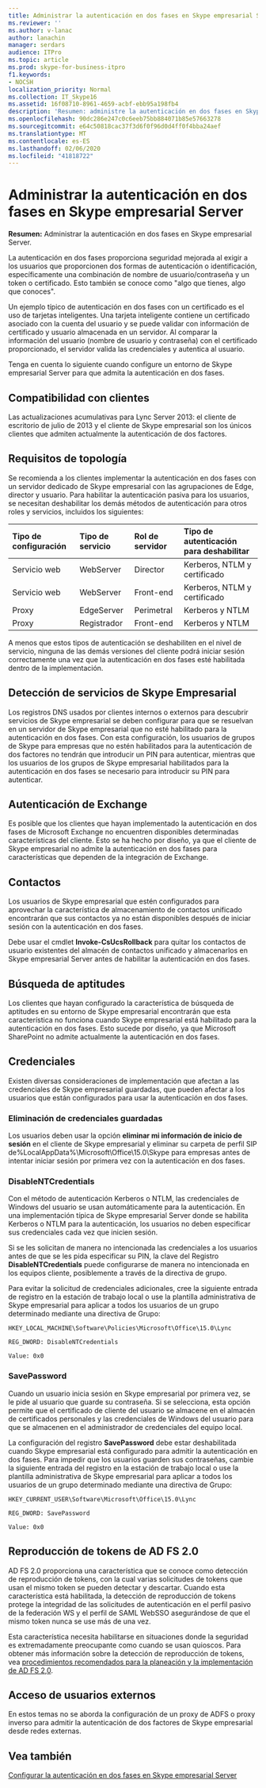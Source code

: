 ```yaml
---
title: Administrar la autenticación en dos fases en Skype empresarial Server
ms.reviewer: ''
ms.author: v-lanac
author: lanachin
manager: serdars
audience: ITPro
ms.topic: article
ms.prod: skype-for-business-itpro
f1.keywords:
- NOCSH
localization_priority: Normal
ms.collection: IT_Skype16
ms.assetid: 16f08710-8961-4659-acbf-ebb95a198fb4
description: 'Resumen: administre la autenticación en dos fases en Skype empresarial Server.'
ms.openlocfilehash: 90dc286e247c0c6eeb75bb884071b85e57663278
ms.sourcegitcommit: e64c50818cac37f3d6f0f96d0d4ff0f4bba24aef
ms.translationtype: MT
ms.contentlocale: es-ES
ms.lasthandoff: 02/06/2020
ms.locfileid: "41818722"
---
```

# <a name="manage-two-factor-authentication-in-skype-for-business-server"></a>Administrar la autenticación en dos fases en Skype empresarial Server
 
**Resumen:** Administrar la autenticación en dos fases en Skype empresarial Server.
  
La autenticación en dos fases proporciona seguridad mejorada al exigir a los usuarios que proporcionen dos formas de autenticación o identificación, específicamente una combinación de nombre de usuario/contraseña y un token o certificado. Esto también se conoce como "algo que tienes, algo que conoces". 
  
Un ejemplo típico de autenticación en dos fases con un certificado es el uso de tarjetas inteligentes. Una tarjeta inteligente contiene un certificado asociado con la cuenta del usuario y se puede validar con información de certificado y usuario almacenada en un servidor. Al comparar la información del usuario (nombre de usuario y contraseña) con el certificado proporcionado, el servidor valida las credenciales y autentica al usuario.
  
Tenga en cuenta lo siguiente cuando configure un entorno de Skype empresarial Server para que admita la autenticación en dos fases.
  
## <a name="client-support"></a>Compatibilidad con clientes

Las actualizaciones acumulativas para Lync Server 2013: el cliente de escritorio de julio de 2013 y el cliente de Skype empresarial son los únicos clientes que admiten actualmente la autenticación de dos factores.
  
## <a name="topology-requirements"></a>Requisitos de topología

Se recomienda a los clientes implementar la autenticación en dos fases con un servidor dedicado de Skype empresarial con las agrupaciones de Edge, director y usuario. Para habilitar la autenticación pasiva para los usuarios, se necesitan deshabilitar los demás métodos de autenticación para otros roles y servicios, incluidos los siguientes:
  
|**Tipo de configuración**|**Tipo de servicio**|**Rol de servidor**|**Tipo de autenticación para deshabilitar**|
|:-----|:-----|:-----|:-----|
|Servicio web  <br/> |WebServer  <br/> |Director  <br/> |Kerberos, NTLM y certificado  <br/> |
|Servicio web  <br/> |WebServer  <br/> |Front-end  <br/> |Kerberos, NTLM y certificado  <br/> |
|Proxy  <br/> |EdgeServer  <br/> |Perimetral  <br/> |Kerberos y NTLM  <br/> |
|Proxy  <br/> |Registrador  <br/> |Front-end  <br/> |Kerberos y NTLM  <br/> |
   
A menos que estos tipos de autenticación se deshabiliten en el nivel de servicio, ninguna de las demás versiones del cliente podrá iniciar sesión correctamente una vez que la autenticación en dos fases esté habilitada dentro de la implementación.
  
## <a name="skype-for-business-service-discovery"></a>Detección de servicios de Skype Empresarial

Los registros DNS usados por clientes internos o externos para descubrir servicios de Skype empresarial se deben configurar para que se resuelvan en un servidor de Skype empresarial que no esté habilitado para la autenticación en dos fases. Con esta configuración, los usuarios de grupos de Skype para empresas que no estén habilitados para la autenticación de dos factores no tendrán que introducir un PIN para autenticar, mientras que los usuarios de los grupos de Skype empresarial habilitados para la autenticación en dos fases se necesario para introducir su PIN para autenticar.
  
## <a name="exchange-authentication"></a>Autenticación de Exchange

Es posible que los clientes que hayan implementado la autenticación en dos fases de Microsoft Exchange no encuentren disponibles determinadas características del cliente. Esto se ha hecho por diseño, ya que el cliente de Skype empresarial no admite la autenticación en dos fases para características que dependen de la integración de Exchange.
  
## <a name="contacts"></a>Contactos

Los usuarios de Skype empresarial que estén configurados para aprovechar la característica de almacenamiento de contactos unificado encontrarán que sus contactos ya no están disponibles después de iniciar sesión con la autenticación en dos fases.
  
Debe usar el cmdlet **Invoke-CsUcsRollback** para quitar los contactos de usuario existentes del almacén de contactos unificado y almacenarlos en Skype empresarial Server antes de habilitar la autenticación en dos fases.
  
## <a name="skill-search"></a>Búsqueda de aptitudes

Los clientes que hayan configurado la característica de búsqueda de aptitudes en su entorno de Skype empresarial encontrarán que esta característica no funciona cuando Skype empresarial está habilitado para la autenticación en dos fases. Esto sucede por diseño, ya que Microsoft SharePoint no admite actualmente la autenticación en dos fases.
  
## <a name="credentials"></a>Credenciales

Existen diversas consideraciones de implementación que afectan a las credenciales de Skype empresarial guardadas, que pueden afectar a los usuarios que están configurados para usar la autenticación en dos fases.
  
### <a name="deleting-saved-credentials"></a>Eliminación de credenciales guardadas

Los usuarios deben usar la opción **eliminar mi información de inicio de sesión** en el cliente de Skype empresarial y eliminar su carpeta de perfil SIP de%LocalAppData%\Microsoft\Office\15.0\Skype para empresas antes de intentar iniciar sesión por primera vez con la autenticación en dos fases.
  
### <a name="disablentcredentials"></a>DisableNTCredentials

Con el método de autenticación Kerberos o NTLM, las credenciales de Windows del usuario se usan automáticamente para la autenticación. En una implementación típica de Skype empresarial Server donde se habilita Kerberos o NTLM para la autenticación, los usuarios no deben especificar sus credenciales cada vez que inicien sesión.
  
Si se les solicitan de manera no intencionada las credenciales a los usuarios antes de que se les pida especificar su PIN, la clave del Registro **DisableNTCredentials** puede configurarse de manera no intencionada en los equipos cliente, posiblemente a través de la directiva de grupo.
  
Para evitar la solicitud de credenciales adicionales, cree la siguiente entrada de registro en la estación de trabajo local o use la plantilla administrativa de Skype empresarial para aplicar a todos los usuarios de un grupo determinado mediante una directiva de Grupo:
  
    HKEY_LOCAL_MACHINE\Software\Policies\Microsoft\Office\15.0\Lync
  
    REG_DWORD: DisableNTCredentials
  
    Value: 0x0
  
### <a name="savepassword"></a>SavePassword

Cuando un usuario inicia sesión en Skype empresarial por primera vez, se le pide al usuario que guarde su contraseña. Si se selecciona, esta opción permite que el certificado de cliente del usuario se almacene en el almacén de certificados personales y las credenciales de Windows del usuario para que se almacenen en el administrador de credenciales del equipo local.
  
La configuración del registro **SavePassword** debe estar deshabilitada cuando Skype empresarial está configurado para admitir la autenticación en dos fases. Para impedir que los usuarios guarden sus contraseñas, cambie la siguiente entrada del registro en la estación de trabajo local o use la plantilla administrativa de Skype empresarial para aplicar a todos los usuarios de un grupo determinado mediante una directiva de Grupo:
  
    HKEY_CURRENT_USER\Software\Microsoft\Office\15.0\Lync
  
    REG_DWORD: SavePassword
  
    Value: 0x0
  
## <a name="ad-fs-20-token-replay"></a>Reproducción de tokens de AD FS 2.0

AD FS 2.0 proporciona una característica que se conoce como detección de reproducción de tokens, con la cual varias solicitudes de tokens que usan el mismo token se pueden detectar y descartar. Cuando esta característica está habilitada, la detección de reproducción de tokens protege la integridad de las solicitudes de autenticación en el perfil pasivo de la federación WS y el perfil de SAML WebSSO asegurándose de que el mismo token nunca se use más de una vez.
  
Esta característica necesita habilitarse en situaciones donde la seguridad es extremadamente preocupante como cuando se usan quioscos. Para obtener más información sobre la detección de reproducción de tokens, vea [procedimientos recomendados para la planeación y la implementación de AD FS 2,0](https://go.microsoft.com/fwlink/p/?LinkId=309215).
  
## <a name="external-user-access"></a>Acceso de usuarios externos

En estos temas no se aborda la configuración de un proxy de ADFS o proxy inverso para admitir la autenticación de dos factores de Skype empresarial desde redes externas.
  
## <a name="see-also"></a>Vea también

[Configurar la autenticación en dos fases en Skype empresarial Server](configure-two-factor.md)
  
